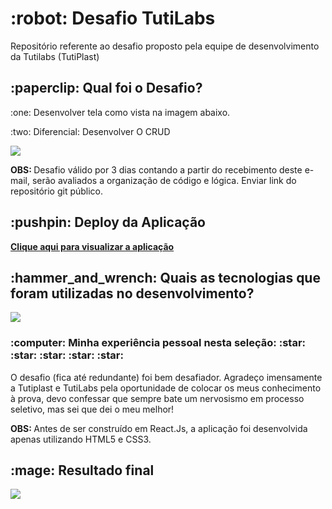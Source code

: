 <h1 align="left">:robot: Desafio TutiLabs</h1>
<p>Repositório referente ao desafio proposto pela equipe de desenvolvimento da Tutilabs (TutiPlast)<p>

<h2 align="left">:paperclip: Qual foi o Desafio?</h2>
<p>:one: Desenvolver tela como vista na imagem abaixo.</p>
<p>:two: Diferencial: Desenvolver O CRUD</p>

<img src="https://i.ibb.co/17hK4Ts/image.png">

<p><strong>OBS: </strong>Desafio válido por 3 dias contando a partir do recebimento deste e-mail, serão avaliados a organização de código e lógica. Enviar link do repositório git público.</p>

<h2 align="left">:pushpin: Deploy da Aplicação </h2>
<a target="_blank" href="https://desafio-tutilabs.netlify.app/"><strong>Clique aqui para visualizar a aplicação</strong></a>


<h2 align="left">:hammer_and_wrench: Quais as tecnologias que foram utilizadas no desenvolvimento?</h2>
<img src="https://i.ibb.co/fHHjzfp/Design-sem-nome.png">


<h3 align="left">:computer: Minha experiência pessoal nesta seleção: :star: :star: :star: :star: :star: </h3>

<p>O desafio (fica até redundante) foi bem desafiador. Agradeço imensamente a Tutiplast e TutiLabs pela oportunidade de colocar os meus conhecimento à prova, devo confessar que sempre bate um nervosismo em processo seletivo, mas sei que dei o meu melhor!</p>

<p><strong>OBS: </strong> Antes de ser construído em React.Js, a aplicação foi desenvolvida apenas utilizando HTML5 e CSS3.</p>

<h2 align="left">:mage: Resultado final</h2>
<img src="https://i.ibb.co/5shy9zr/github-com-Will-David-1.png">





